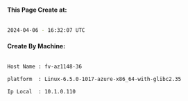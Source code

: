 
   
#### This Page Create at:

```bash

2024-04-06 - 16:32:07 UTC

```

#### Create By Machine:

```bash

Host Name : fv-az1148-36

platform  : Linux-6.5.0-1017-azure-x86_64-with-glibc2.35

Ip Local  : 10.1.0.110

```

